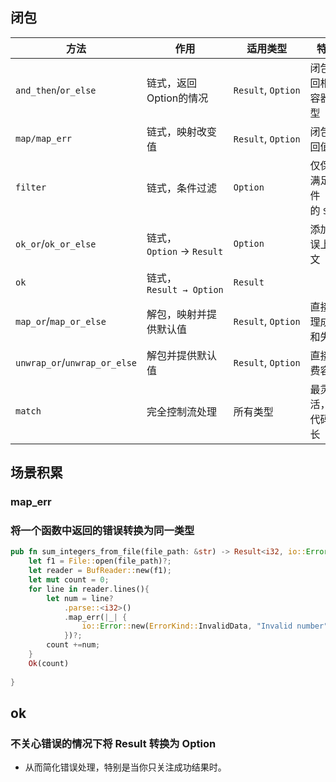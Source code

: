 
## 闭包

| 方法                           | 作用                     | 适用类型               | 特点              |
| ---------------------------- | ---------------------- | ------------------ | --------------- |
| `and_then`/`or_else`         | 链式，返回Option的情况         | `Result`, `Option` | 闭包返回相同容器类型      |
| `map/map_err`                | 链式，映射改变值               | `Result`, `Option` | 闭包返回值           |
| `filter`                     | 链式，条件过滤                | `Option`           | 仅保留满足条件的 `Some` |
| `ok_or`/`ok_or_else`         | 链式，`Option` → `Result` | `Option`           | 添加错误上下文         |
| `ok`                         | 链式，`Result → Option`   | `Result`           |                 |
| `map_or`/`map_or_else`       | 解包，映射并提供默认值            | `Result`, `Option` | 直接处理成功和失败       |
| `unwrap_or`/`unwrap_or_else` | 解包并提供默认值               | `Result`, `Option` | 直接消费容器          |
| `match`                      | 完全控制流处理                | 所有类型               | 最灵活，但代码较长       |
## 场景积累
### map_err
### 将一个函数中返回的错误转换为同一类型
```rust
pub fn sum_integers_from_file(file_path: &str) -> Result<i32, io::Error> {
    let f1 = File::open(file_path)?;
    let reader = BufReader::new(f1);
    let mut count = 0;
    for line in reader.lines(){
        let num = line?
            .parse::<i32>()
            .map_err(|_| {
                io::Error::new(ErrorKind::InvalidData, "Invalid number")
            })?;
        count +=num;
    }
    Ok(count)
  
}
```
## ok
### 不关心错误的情况下将 Result 转换为 Option
- 从而简化错误处理，特别是当你只关注成功结果时。
